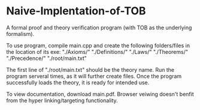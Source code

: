 # Naive-Implentation-of-TOB
A formal proof and theory verification program (with TOB as the underlying formalism).

To use program, compile main.cpp and create the following folders/files in the location of its exe:
"./Axioms/"
"./Definitions/"
"./Laws/"
"./Theorems/"
"./Precedence/"
"./root/main.txt"

The first line of "./root/main.txt" should be the theory name. 
Run the program serveral times, as it will further create files. 
Once the program successfully loads the theory, it is ready for intended use.

To view documentation, download main.pdf. 
Browser veiwing doesn't benfit from the hyper linking/targeting functionality. 

